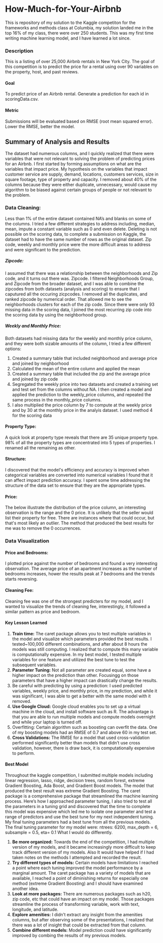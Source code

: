 # How-Much-for-Your-Airbnb

This is repository of my solution to the Kaggle competiton for the frameworks and methods class at Columbia, my solution landed me in the top 16% of my class, there were over 250 students. This was my first time writing machine learning model, and I have learned a lot since. 

### Description
This is a listing of over 25,000 Airbnb rentals in New York City. The goal of this competition is to predict the price for a rental using over 90 variables on the property, host, and past reviews.

#### Goal
To predict price of an Airbnb rental. Generate a prediction for each id in scoringData.csv.

#### Metric
Submissions will be evaluated based on RMSE (root mean squared error). Lower the RMSE, better the model.

## Summary of Analysis and Results 
The dataset had numerous columns, and I quickly realized that there were variables that were not relevant to solving the problem of predicting prices for an Airbnb. I first started by forming assumptions on what are the variables that impact price. My hypothesis on the variables that impact customer service are supply, demand, locations, customers services, size in square footage, type of property and capacity. I removed about 40% of the columns because they were either duplicate, unnecessary, would cause my algorithm to be biased against certain groups of people or not relevant to the problem. 

### Data Cleaning: 
Less than 1% of the entire dataset contained NA’s and blanks on some of the columns. I tried a few different strategies to address including, median, mean, impute a constant variable such as 0 and even delete. Deleting is not possible on the scoring data, to complete a submission on Kaggle, the dataset had to have the same number of rows as the original dataset. Zip code, weekly and monthly price were the more difficult areas to address and were significant to the prediction. 
##### Zipcode: 
I assumed that there was a relationship between the neighborhoods and Zip code, and it turns out there was. Zipcode. I filtered Neighborhoods Group, and Zipcode from the broader dataset, and I was able to combine the zipcodes from both datasets (analysis and scoring) to ensure that I caputured all the occuring zicpcodes. I removed all the duplicates, and ranked zipcode by numerical order. That allowed me to see the neighborhoods clusters for each of the zip code. Since there were only 93 missing data in the scoring data, I joined the most recurring zip code into the scoring data by using the neighborhood group. 

##### Weekly and Monthly Price: 
Both datasets had missing data for the weekly and monthly price column, and they were both sizable amounts of the column, I tried a few different options: 
1) Created a summary table that included neighborhood and average price and joined by neighborhood
2) Calculated the mean of the entire column and applied the mean
3) Created a summary table that included the zip and the average price and joined by zip code 
4) Segregated the weekly price into two datasets and created a training set and test set from the columns without NA. I then created a model and applied the prediction to the weekly_price columns, and repeated the same process in the monthly_price columns. 
5) I also multiplied the price column by 7 to compute at the weekly price and by 30 at the monthly price in the analyis dataset. I used method 4 for the scoring data 
 
#### Property Type: 
A quick look at property type reveals that there are 35 unique property type. 98% of all the property types are concentrated into 5 types of properties. I renamed all the remaining as other. 

#### Structure: 
I discovered that the model's efficiency  and accuracy is improved when categorical variables are converted into numerical variables I found that it can affect impact prediction accuracy. I spent some time addressing the structure of the data set to ensure that they are the appropriate types. 

#### Price: 
The below illustrate the distribution of the price column, an interesting observation is the range and the 0 price. It is unlikely that the seller would list their property for free. There are instances where that could occur, but that's most likely an outlier. The method that produced the best results for me was to remove the 0 occurrences. 
 
### Data Visualization
#### Price and Bedrooms:
I plotted price against the number of bedrooms and found a very interesting observation. The average price of an apartment increases as the number of bedrooms increases, hower the results peak at 7 bedrooms and the trends starts reversing. 
 
#### Cleaning Fee: 
Cleaning fee was one of the strongest predicters for my model, and I wanted to visualize the trends of cleaning fee, interestingly, it followed a similar pattern as price and bedroom.
 
#### Key Lesson Learned
1)	**Train time:** The caret package allows you to test multiple variables in the model and visualize which parameters provided the best results. I tested~100,000 different combinations, and after about 8 hours the models was still computing. I realized that to compute this many variable is computationally expensive. In my best model, I tested multiple variables for one feature and utilized the best tune to test the subsequent variables. 
2)	**Parameter Tuning:** Not all parameter are created equal, some have a higher impact on the prediction than other. Focusingg on those parameters that have a higher impact can drastically change the results. 
3)	Be careful with predicting by using a prediction:  I used predicted variables, weekly price, and monthly price, in my prediction, and while it was significant, I was able to get a better with the same model with it removed. 
4)	**Use Google Cloud:** Google cloud enables you to set up a virtual machine in the cloud, and install software such as R. The advantage is that you are able to run multiple models and compute models overnight and while your laptop is turned off. 
5)	 Overfitting: Certain algorithm such as boosting can overfit the data. One of my boosting models had an RMSE of 0.7 and above 60 in my test set. 
6)	**Cross Validations:**  The RMSE for a model that used cross-validation performed significantly better than models that didn’t use cross validation, however, there is draw back, it is computationally expensive to perform. 

#### Best Model 
Throughout the kaggle competition, I submitted multiple models including linear regression, lasso, ridge, decision trees, random forest, extreme Gradient Boosting, Ada Boost, and Gradient Boost models. The model that produced the best result was extreme Gradient Boosting. The caret package is a comprehensive package that streamlined the machine learning process.  Here’s how I approached parameter tuning, 
I also tried to test all the parameters in a tuning grid and discovered that the time to complete this model was expensive which led me to isolate one parameter and test a range of predictors and use the best tune for my next independent tuning. My final tuning parameters had a best tune from all the previous models. 
The final tuning parameter for my model were: ntrees: 6200, max_depth = 6, subsample = 0.5, eta= 0.1
What I would do differently. 
1)	**Be more organized:** Towards the end of the competition, I had multiple version of my models, and it became increasingly more difficult to keep track different version of my models. Also It would have helped if I had taken notes on the methods I attempted and recorded the result. 
2)	**Try different types of models:** Certain models have limitations I reached a point where each tuning improved the model performance by a marginal amount. The caret package has a variety of models that are available, I reached a point of diminishing returns for especially one method (extreme Gradient Boosting) and I should have examined another idea. 
3)	**Look at more packages:** There are numerous packages such as h20, zip code, etc that could have an impact on my model. Those packages streamline the process of transforming variable, work with text, longitude, and latitude. 
4)	**Explore amenities:** I didn’t extract any insight from the amenities columns, but after observing some of the presentations, I realized that there was a lot of insight that could be extracted from that column.
5)	**Combine different models:** Model prediction could have significantly improved by combing the results of my previous models. 

